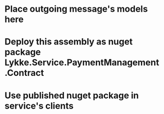 ﻿# Place outgoing message's models here
# Deploy this assembly as nuget package Lykke.Service.PaymentManagement.Contract
# Use published nuget package in service's clients
